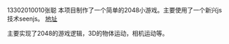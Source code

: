 13302010010张聪
本项目制作了一个简单的2048小游戏。主要使用了一个新兴js技术seenjs。
[地址](http://dancerphil.github.io/s/index.html)

主要实现了2048的游戏逻辑，3D的物体运动，相机运动等。